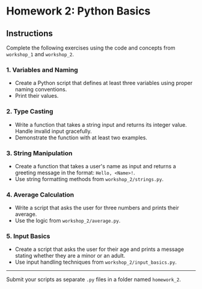 # Homework 2: Python Basics

## Instructions

Complete the following exercises using the code and concepts from `workshop_1` and `workshop_2`.

### 1. Variables and Naming
- Create a Python script that defines at least three variables using proper naming conventions.
- Print their values.

### 2. Type Casting
- Write a function that takes a string input and returns its integer value. Handle invalid input gracefully.
- Demonstrate the function with at least two examples.

### 3. String Manipulation
- Create a function that takes a user's name as input and returns a greeting message in the format: `Hello, <Name>!`.
- Use string formatting methods from `workshop_2/strings.py`.

### 4. Average Calculation
- Write a script that asks the user for three numbers and prints their average.
- Use the logic from `workshop_2/average.py`.

### 5. Input Basics
- Create a script that asks the user for their age and prints a message stating whether they are a minor or an adult.
- Use input handling techniques from `workshop_2/input_basics.py`.

---

Submit your scripts as separate `.py` files in a folder named `homework_2`.
